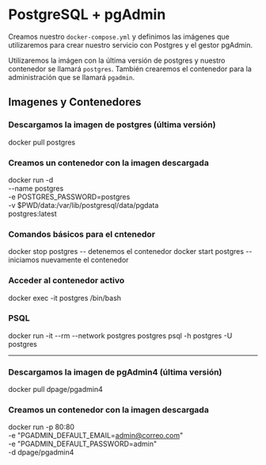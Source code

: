# PostgreSQL + pgAdmin

Creamos nuestro `docker-compose.yml` y definimos las imágenes que utilizaremos para crear nuestro servicio con Postgres y el gestor pgAdmin.

Utilizaremos la imágen con la última versión de postgres y nuestro contenedor se llamará `postgres`. También crearemos el contenedor para la administración que se llamará `pgadmin`.


## Imagenes y Contenedores 

### Descargamos la imagen de postgres (última versión)
docker pull postgres

### Creamos un contenedor con la imagen descargada
docker run -d \
    --name postgres \
    -e POSTGRES_PASSWORD=postgres \
    -v $PWD/data:/var/lib/postgresql/data/pgdata \
    postgres:latest

### Comandos básicos para el cntenedor
docker stop postgres    -- detenemos el contenedor
docker start postgres   -- iniciamos nuevamente el contenedor

### Acceder al contenedor activo
docker exec -it postgres /bin/bash

### PSQL
docker run -it --rm --network postgres postgres psql -h postgres -U postgres


<hr>


### Descargamos la imagen de pgAdmin4 (última versión)
docker pull dpage/pgadmin4

### Creamos un contenedor con la imagen descargada
docker run -p 80:80 \
    -e "PGADMIN_DEFAULT_EMAIL=admin@correo.com" \
    -e "PGADMIN_DEFAULT_PASSWORD=admin" \
    -d dpage/pgadmin4
